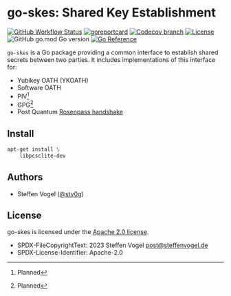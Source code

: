 # go-skes: Shared Key Establishment

[![GitHub Workflow Status](https://img.shields.io/github/actions/workflow/status/cunicu/go-skes/test.yaml?style=flat-square)](https://github.com/cunicu/go-skes/actions)
[![goreportcard](https://goreportcard.com/badge/github.com/cunicu/go-skes?style=flat-square)](https://goreportcard.com/report/github.com/cunicu/go-skes)
[![Codecov branch](https://img.shields.io/codecov/c/github/cunicu/go-skes/main?style=flat-square&token=6XoWouQg6K)](https://app.codecov.io/gh/cunicu/go-skes/tree/main)
[![License](https://img.shields.io/badge/license-Apache%202.0-blue?style=flat-square)](https://github.com/cunicu/go-skes/blob/main/LICENSES/Apache-2.0.txt)
![GitHub go.mod Go version](https://img.shields.io/github/go-mod/go-version/cunicu/go-skes?style=flat-square)
[![Go Reference](https://pkg.go.dev/badge/github.com/cunicu/go-skes.svg)](https://pkg.go.dev/github.com/cunicu/go-skes)

`go-skes` is a Go package providing a common interface to establish shared secrets between two parties.
It includes implementations of this interface for:

- Yubikey OATH (YKOATH)
- Software OATH
- PIV[^1]
- GPG[^1]
- Post Quantum [Rosenpass handshake](https://rosenpass.eu)

[^1]: Planned

## Install

```bash
apt-get install \
    libpcsclite-dev
```

## Authors

- Steffen Vogel ([@stv0g](https://github.com/stv0g))

## License

go-skes is licensed under the [Apache 2.0 license](https://www.apache.org/licenses/LICENSE-2.0).

- SPDX-FileCopyrightText: 2023 Steffen Vogel <post@steffenvogel.de>
- SPDX-License-Identifier: Apache-2.0